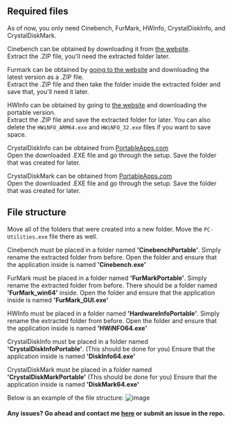 ## Required files

As of now, you only need Cinebench, FurMark, HWInfo, CrystalDiskInfo, and CrystalDiskMark.

Cinebench can be obtained by downloading it from [the website](https://www.maxon.net/en/downloads/cinebench-2024-downloads?srsltid=AfmBOopoX9mBynlP9FzDjcrhMgEaBfg7Z1weI43GJGz_idve4LX2x146).
<br>Extract the .ZIP file, you'll need the extracted folder later.

Furmark can be obtained by [going to the website](https://geeks3d.com/furmark/downloads/) and downloading the latest version as a .ZIP file.
<br>Extract the .ZIP file and then take the folder inside the extracted folder and save that, you'll need it later.

HWInfo can be obtained by going to [the website](https://www.hwinfo.com/download/) and downloading the portable version.
<br>Extract the .ZIP file and save the extracted folder for later. You can also delete the `HWiNFO_ARM64.exe` and `HWiNFO_32.exe` files if you want to save space.

CrystalDiskInfo can be obtained from [PortableApps.com](https://portableapps.com/apps/utilities/crystaldiskinfo_portable)
<br>Open the downloaded .EXE file and go through the setup. Save the folder that was created for later.

CrystalDiskMark can be obtained from [PortableApps.com](https://portableapps.com/apps/utilities/crystaldiskmark_portable)
<br>Open the downloaded .EXE file and go through the setup. Save the folder that was created for later.


## File structure

Move all of the folders that were created into a new folder. Move the `PC-Utilities.exe` file there as well.

Cinebench must be placed in a folder named **'CinebenchPortable'**. Simply rename the extracted folder from before.
Open the folder and ensure that the application inside is named **'Cinebench.exe'**

FurMark must be placed in a folder named **'FurMarkPortable'**. Simply rename the extracted folder from before.
There should be a folder named **'FurMark_win64'** inside.
Open the folder and ensure that the application inside is named **'FurMark_GUI.exe'**

HWInfo must be placed in a folder named **'HardwareInfoPortable'**. Simply rename the extracted folder from before.
Open the folder and ensure that the application inside is named **'HWiNFO64.exe'**

CrystalDiskInfo must be placed in a folder named **'CrystalDiskInfoPortable'**. (This should be done for you)
Ensure that the application inside is named **'DiskInfo64.exe'**

CrystalDiskMark must be placed in a folder named **'CrystalDiskMarkPortable'** (This should be done for you)
Ensure that the application inside is named **'DiskMark64.exe'**

Below is an example of the file structure:
![image](https://user-images.githubusercontent.com/69061313/228059390-7e884ac3-54c3-411d-b53d-63720d3fcf5c.png)

#### Any issues? Go ahead and contact me [here](https://3xay.github.io/contact) or submit an issue in the repo.